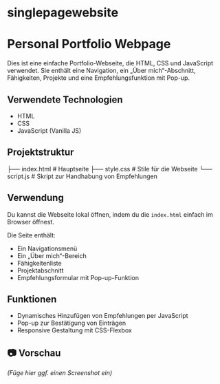 # singlepagewebsite

# Personal Portfolio Webpage

Dies ist eine einfache Portfolio-Webseite, die HTML, CSS und JavaScript verwendet. Sie enthält eine Navigation, ein „Über mich“-Abschnitt, Fähigkeiten, Projekte und eine Empfehlungsfunktion mit Pop-up.

##  Verwendete Technologien

- HTML
- CSS
- JavaScript (Vanilla JS)

##  Projektstruktur
├── index.html # Hauptseite
├── style.css # Stile für die Webseite
└── script.js # Skript zur Handhabung von Empfehlungen


##  Verwendung

Du kannst die Webseite lokal öffnen, indem du die `index.html` einfach im Browser öffnest.

Die Seite enthält:
- Ein Navigationsmenü
- Ein „Über mich“-Bereich
- Fähigkeitenliste
- Projektabschnitt
- Empfehlungsformular mit Pop-up-Funktion

##  Funktionen

- Dynamisches Hinzufügen von Empfehlungen per JavaScript
- Pop-up zur Bestätigung von Einträgen
- Responsive Gestaltung mit CSS-Flexbox

## 📷 Vorschau

*(Füge hier ggf. einen Screenshot ein)*

